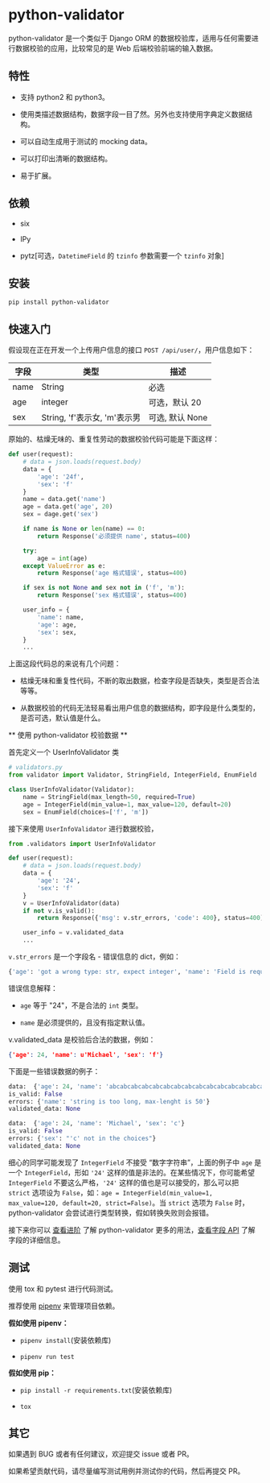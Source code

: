 # python-validator

python-validator 是一个类似于 Django ORM 的数据校验库，适用与任何需要进行数据校验的应用，比较常见的是 Web 后端校验前端的输入数据。

## 特性

- 支持 python2 和 python3。

- 使用类描述数据结构，数据字段一目了然。另外也支持使用字典定义数据结构。

- 可以自动生成用于测试的 mocking data。

- 可以打印出清晰的数据结构。

- 易于扩展。


## 依赖

- six

- IPy

- pytz[可选，`DatetimeField` 的 `tzinfo` 参数需要一个 `tzinfo` 对象]


## 安装

`pip install python-validator`


## 快速入门

假设现在正在开发一个上传用户信息的接口 `POST /api/user/`，用户信息如下：

| 字段 | 类型 | 描述 |
|--|--|--|
|name|String| 必选 |
|age|integer| 可选，默认 20|
|sex|String, 'f'表示女, 'm'表示男 | 可选, 默认 None|

原始的、枯燥无味的、重复性劳动的数据校验代码可能是下面这样：

```python
def user(request):
    # data = json.loads(request.body)
    data = {
        'age': '24f',
        'sex': 'f'
    }
    name = data.get('name')
    age = data.get('age', 20)
    sex = dage.get('sex')

    if name is None or len(name) == 0:
        return Response('必须提供 name', status=400)

    try:
        age = int(age)
    except ValueError as e:
        return Response('age 格式错误', status=400)

    if sex is not None and sex not in ('f', 'm'):
        return Response('sex 格式错误', status=400)

    user_info = {
        'name': name,
        'age': age,
        'sex': sex,
    }
    ...
```

上面这段代码总的来说有几个问题：

- 枯燥无味和重复性代码，不断的取出数据，检查字段是否缺失，类型是否合法等等。

- 从数据校验的代码无法轻易看出用户信息的数据结构，即字段是什么类型的，是否可选，默认值是什么。

** 使用 python-validator 校验数据 **

首先定义一个 UserInfoValidator 类

```python
# validators.py
from validator import Validator, StringField, IntegerField, EnumField

class UserInfoValidator(Validator):
    name = StringField(max_length=50, required=True)
    age = IntegerField(min_value=1, max_value=120, default=20)
    sex = EnumField(choices=['f', 'm'])
```

接下来使用 `UserInfoValidator` 进行数据校验，

```python
from .validators import UserInfoValidator

def user(request):
    # data = json.loads(request.body)
    data = {
        'age': '24',
        'sex': 'f'
    }
    v = UserInfoValidator(data)
    if not v.is_valid():
        return Response({'msg': v.str_errors, 'code': 400}, status=400)

    user_info = v.validated_data
    ...
```

`v.str_errors` 是一个字段名 - 错误信息的 dict，例如：

```python
{'age': 'got a wrong type: str, expect integer', 'name': 'Field is required'}
```

错误信息解释：

- `age` 等于 "24"，不是合法的 `int` 类型。

- `name` 是必须提供的，且没有指定默认值。


v.validated_data 是校验后合法的数据，例如：

```json
{'age': 24, 'name': u'Michael', 'sex': 'f'}
```

下面是一些错误数据的例子：

```python
data:  {'age': 24, 'name': 'abcabcabcabcabcabcabcabcabcabcabcabcabcabcabcabcabcabcabcabc', 'sex': 'f'}
is_valid: False
errors: {'name': 'string is too long, max-lenght is 50'}
validated_data: None
```

```python
data:  {'age': 24, 'name': 'Michael', 'sex': 'c'}
is_valid: False
errors: {'sex': "'c' not in the choices"}
validated_data: None
```

细心的同学可能发现了 `IntegerField` 不接受 “数字字符串”，上面的例子中 `age` 是一个 `IntegerField`，形如 `'24'` 这样的值是非法的。在某些情况下，你可能希望 `IntegerField` 不要这么严格，`'24'` 这样的值也是可以接受的，那么可以把 `strict` 选项设为 `False`，如：`age = IntegerField(min_value=1, max_value=120, default=20, strict=False)`。当 `strict` 选项为 `False` 时，python-validator 会尝试进行类型转换，假如转换失败则会报错。

接下来你可以 [查看进阶](advanced.md) 了解 python-validator 更多的用法，[查看字段 API](fields.md) 了解字段的详细信息。


## 测试

使用 tox 和 pytest 进行代码测试。

推荐使用 [pipenv](https://github.com/pypa/pipenv) 来管理项目依赖。

**假如使用 pipenv：**

- `pipenv install`(安装依赖库)

- `pipenv run test`

**假如使用 pip：**

- `pip install -r requirements.txt`(安装依赖库)

- `tox`


## 其它

如果遇到 BUG 或者有任何建议，欢迎提交 issue 或者 PR。

如果希望贡献代码，请尽量编写测试用例并测试你的代码，然后再提交 PR。